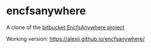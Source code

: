 encfsanywhere
=============

A clone of the [bitbucket EncfsAnywhere project](https://bitbucket.org/marcoschulte/encfsanywhere/overview)


Working version: https://alexjj.github.io/encfsanywhere/
